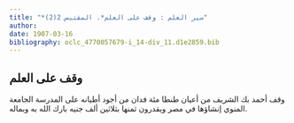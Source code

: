 ```yaml
---
title: "*سير العلم : وقف على العلم*. المقتبس 2(2)"
author: 
date: 1907-03-16
bibliography: oclc_4770057679-i_14-div_11.d1e2859.bib
---
```




##  وقف على العلم 


 وقف  أحمد بك الشريف  من أعيان طنطا  مئة  فدان من أجود أطيانه على المدرسة الجامعة المنوي إنشاؤها في مصر ويقدرون ثمنها بثلاثين  ألف  جنيه بارك الله به وبماله.  
